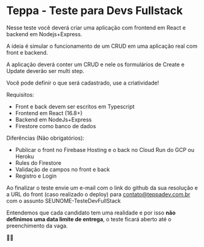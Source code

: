 # Teppa - Teste para Devs Fullstack

Nesse teste você deverá criar uma aplicação com frontend em React e backend em Nodejs+Express.

A ideia é simular o funcionamento de um CRUD em uma aplicação real com front e backend.

A aplicação deverá conter um CRUD e nele os formulários de Create e Update deverão ser multi step. 

Você pode definir o que será cadastrado, use a criatividade!

Requisitos:
- Front e back devem ser escritos em Typescript
- Frontend em React (16.8+)
- Backend em NodeJs+Express
- Firestore como banco de dados

Diferências (Não obrigatórios):
- Publicar o front no Firebase Hosting e o back no Cloud Run do GCP ou Heroku
- Rules do Firestore
- Validação de campos no front e back
- Registro e Login

Ao finalizar o teste envie um e-mail com o link do github da sua resolução e a URL do front (caso realizado o deploy) para contato@teppadev.com.br com o assunto SEUNOME-TesteDevFullStack

Entendemos que cada candidato tem uma realidade e por isso **não definimos uma data limite de entrega**, o teste ficará aberto até o preenchimento da vaga.

🚀🚀
